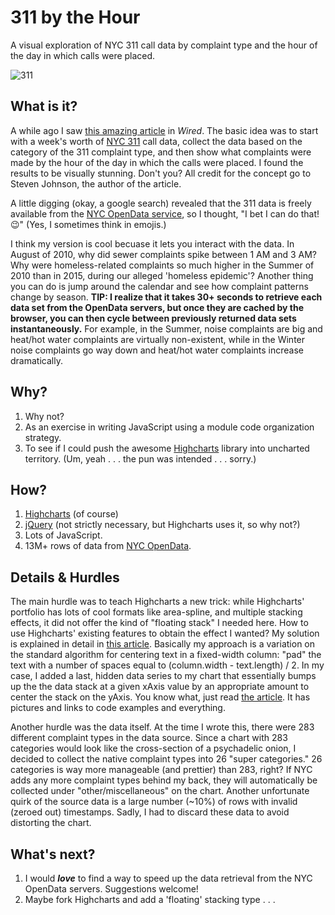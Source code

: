 # 311 by the Hour
A visual exploration of NYC 311 call data by complaint type and the hour of the day in which calls were placed.

![311](https://cloud.githubusercontent.com/assets/12485272/16543762/75c8bfa0-40b6-11e6-907f-d8a64f060dd8.png)

## What is it?
A while ago I saw [this amazing article](http://www.wired.com/2010/11/ff_311_new_york/all/1) in *Wired*.  The basic idea was to start with a week's worth of [NYC 311](http://www1.nyc.gov/311/about-311.page) call data, collect the data based on the category of the 311 complaint type, and then show what complaints were made by the hour of the day in which the calls were placed.  I found the results to be visually stunning. Don't you?  All credit for the concept go to Steven Johnson, the author of the article.

A little digging (okay, a google search) revealed that the 311 data is freely available from the [NYC OpenData service](https://nycopendata.socrata.com/Social-Services/311-Service-Requests-from-2010-to-Present/erm2-nwe9), so I thought, "I bet I can do that! :wink:" (Yes, I sometimes think in emojis.)

I think my version is cool becuase it lets you interact with the data. In August of 2010, why did sewer complaints spike between 1 AM and 3 AM? Why were homeless-related complaints so much higher in the Summer of 2010 than in 2015, during our alleged 'homeless epidemic'? Another thing you can do is jump around the calendar and see how complaint patterns change by season. **TIP: I realize that it takes 30+ seconds to retrieve each data set from the OpenData servers, but once they are cached by the browser, you can then cycle between previously returned data sets instantaneously.**  For example, in the Summer, noise complaints are big and heat/hot water complaints are virtually non-existent, while in the Winter noise complaints go way down and heat/hot water complaints increase dramatically.

## Why?
1. Why not?
2. As an exercise in writing JavaScript using a module code organization strategy.
3. To see if I could push the awesome [Highcharts](http://www.highcharts.com/) library into uncharted territory. (Um, yeah . . . the pun was intended . . . sorry.)

## How?
1. [Highcharts](http://www.highcharts.com/) (of course)
2. [jQuery](http://jquery.com/) (not strictly necessary, but Highcharts uses it, so why not?)
3. Lots of JavaScript.
4. 13M+ rows of data from [NYC OpenData](https://nycopendata.socrata.com/Social-Services/311-Service-Requests-from-2010-to-Present/erm2-nwe9).

## Details & Hurdles
The main hurdle was to teach Highcharts a new trick: while Highcharts' portfolio has lots of cool formats like area-spline, and multiple stacking effects, it did not offer the kind of "floating stack" I needed here. How to use Highcharts' existing features to obtain the effect I wanted? My solution is explained in detail in [this article](https://www.linkedin.com/pulse/hacking-highcharts-damian-rossney). Basically my approach is a variation on the standard algorithm for centering text in a fixed-width column: "pad" the text with a number of spaces equal to (column.width - text.length) / 2. In my case, I added a last, hidden data series to my chart that essentially bumps up the the data stack at a given xAxis value by an appropriate amount to center the stack on the yAxis. You know what, just read [the article](https://www.linkedin.com/pulse/hacking-highcharts-damian-rossney). It has pictures and links to code examples and everything.

Another hurdle was the data itself. At the time I wrote this, there were 283 different complaint types in the data source.  Since a chart with 283 categories would look like the cross-section of a psychadelic onion, I decided to collect the native complaint types into 26 "super categories." 26 categories is way more manageable (and prettier) than 283, right? If NYC adds any more complaint types behind my back, they will automatically be collected under "other/miscellaneous" on the chart. Another unfortunate quirk of the source data is a large number (~10%) of rows with invalid (zeroed out) timestamps. Sadly, I had to discard these data to avoid distorting the chart.

## What's next?
1. I would **_love_** to find a way to speed up the data retrieval from the NYC OpenData servers. Suggestions welcome!
2. Maybe fork Highcharts and add a 'floating' stacking type . . .
